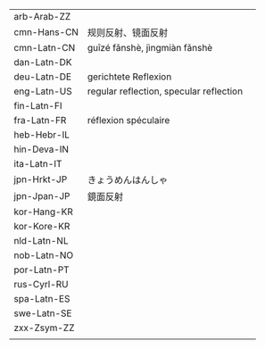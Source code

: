 | | | |
|-|-|-|
| arb-Arab-ZZ |  |  |
| cmn-Hans-CN | 规则反射、镜面反射 |  |
| cmn-Latn-CN | guīzé fǎnshè, jìngmiàn fǎnshè |  |
| dan-Latn-DK |  |  |
| deu-Latn-DE | gerichtete Reflexion |  |
| eng-Latn-US | regular reflection, specular reflection |  |
| fin-Latn-FI |  |  |
| fra-Latn-FR | réflexion spéculaire |  |
| heb-Hebr-IL |  |  |
| hin-Deva-IN |  |  |
| ita-Latn-IT |  |  |
| jpn-Hrkt-JP | きょうめんはんしゃ |  |
| jpn-Jpan-JP | 鏡面反射 |  |
| kor-Hang-KR |  |  |
| kor-Kore-KR |  |  |
| nld-Latn-NL |  |  |
| nob-Latn-NO |  |  |
| por-Latn-PT |  |  |
| rus-Cyrl-RU |  |  |
| spa-Latn-ES |  |  |
| swe-Latn-SE |  |  |
| zxx-Zsym-ZZ |  |  |
|  |  |  |
